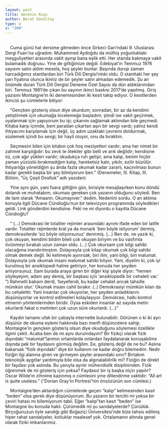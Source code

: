 ```yaml
---
layout: post
title: Gecenin Kuşu
author: Berat Gönültaş
type: w
x: "200"
---
```

<br/>
&nbsp;&nbsp;&nbsp;&nbsp;Cuma günü hat dersime gitmeden önce Sirkeci Garı’ndaki 9. Uluslarası Dergi Fuarı’na uğradım. Muhammed Aydoğdu da müthiş yoğunluktaki meşguliyetleri arasında vakit ayırıp bana eşlik etti. Her standa bakmaya vakit bulamadık doğrusu. Yine de gittiğimize değdi. Edebiyat’ın Temmuz 1976 sayısını satın aldım mesela, hoş şeyler bunlar. Başında durup zaman harcadığımız stantlardan biri Türk Dili Dergisi’ninki oldu. O stanttaki her şey yarı fiyatına olunca ikimiz de bir şeyler satın almadan edemedik. Şu an önümde duran Türk Dili Dergisi Deneme Özel Sayısı da dün aldıklarımdan biri. Temmuz 1961’de çıkan bu sayının ikinci baskısı 2017’de yapılmış. Giriş yazısını Montaigne’in iki denemesinden iki kesit takip ediyor. O kesitlerden ikincisi şu cümlelerle bitiyor:

&nbsp;&nbsp;&nbsp;&nbsp;“Gençken gösteriş olsun diye okurdum; sonradan, bir az da kendimi yetiştirmek için okumağa incelemeğe başladım; şimdi ise vakit geçirmek, oyalanmak için yapıyorum bu işi; çıkarımı sağlamak aklımdan bile geçmedi. Kitaba karşı içimde, beni paradan çıkartan aşırı bir sevgi vardı; yalnız kendi ihtiyacımı karşılamak için değil, üç adım uzaktaki çevremi doldurmak, süslemek içindi bu sevgi; bir hayli oluyor, onu da bıraktım.

&nbsp;&nbsp;&nbsp;&nbsp;Seçmesini bilen için kitabın çok hoş meziyetleri vardır; ama her nimet bir zahmet karşılığıdır: bu zevk te ötekiler gibi belli ve arık değildir; kendisine öz, çok ağır yükleri vardır; okudukça ruh gelişir, ama kalıp, benim hiçbir zaman yüzüstü bırakmadığım kalıp, hareketsiz kalır, yıkılır, ezilir büzülür. İhtiyarlığa yöneldiğim şu ânda fazla okumak kadar zararlı, kaçınılması bunun kadar gerekli başka bir şey bilmiyorum ben.”
(Denemeler, III. Kitap, III. Bölüm, “Üç Çeşit Dostluk” adlı yazıdan)

&nbsp;&nbsp;&nbsp;&nbsp;Yine aynı gün, yani fuara gittiğim gün, birisiyle mesajlaşırken konu döndü dolandı ve muhatabım, okuması gereken çok yazarın olduğunu söyledi. Ben de tam olarak “Amaann. Okumayıver.” dedim. Nedenini sordu. O an aklıma konuyla ilgili Dücane Cündioğlu’nun bir televizyon programında söyledikleri geldi. Link gönderdim kendisine. Peki ne mi diyordu o kayıtta Dücane Cündioğlu?

&nbsp;&nbsp;&nbsp;&nbsp;“ (...) Demokrasi ile totaliter rejimler arasındaki ayrımı ifade eden bir latife vardır. Totaliter rejimlerde kral ya da monark ‘ben böyle istiyorum’ dermiş, demokrasilerde ‘siz böyle istiyorsunuz’ denirmiş. (...) Ben de, ne yazık ki, çok okuyan, kendimi bildim bileli çok okuyan biriyim ve bu vasfımla övünmeyi bırakalı uzun zaman oldu. (...)  Çok okursam çok bilgi sahibi olacağıma inandırılmıştım. Dolayısıyla çok kitap okumak çok bilgi sahibi olmak demek değil. İki kelimeyle ayırırsak; biri ilim, yani bilgi; biri malumat. Dolayısıyla çok okumak insanı malumat sahibi kılıyor. Yani, diyelim ki, çok iyi kurulmuş bir ansiklopedi haline getiriyor, her konuda her şeyden anlıyorsunuz. (tam burada araya giren bir diğer kişi şöyle diyor: “hemen söyleyeyim; adam şey demiş, bir başkası için ‘ansiklopedik bir cehaleti var.’ ”) Rahmetli babam derdi, ‘beyefendi, bu kadar cehalet ancak tahsille mümkün olur.’ Okumak insanı cahil bırakır. (..) Demokrasiyi mümkün kılan da bu cehalettir. Yani insanlar çok okuyorlar, her şeyden anladıklarını düşünüyorlar ve kontrol edilmeleri kolaylaşıyor. Demokrasi, halkı kontrol etmenin yöntemlerinden biridir. Oysa eskiden insanlar az sayıda metin okurlardı fakat o metinleri çok uzun süre okurlardı. (...)”

&nbsp;&nbsp;&nbsp;&nbsp;Kaydın tamamı ufak bir çabayla internette bulunabilir. Görünen o ki iki ayrı düşünür de okuma eylemi hakkında bazı menfi düşüncelere sahip. Montaigne’in gençken gösteriş olsun diye okuduğunu söylemesi özellikle ilgimi çekti. Acaba ben de mi aynı durumdayım? Bir fizikçi olarak fizik dışındaki “malumat”larımın ortamlarda onlardan faydalanarak konuşabilme dışında pek bir faydasını görmüş değilim. Ee, gösteriş değil de ne bu? Aslına bakarsak “fizik dışındaki” diye bir kullanım ne kadar doğru bilemedim. Nedir fiziğin ilgi alanına giren ve girmeyen şeyler arasındaki sınır? Birtakım teknolojik aygıtlar yardımıyla bile olsa da algınalabilirlik mi? Fiziğin de direkt bir faydası yok aslında. Bu yanıyla ayrılır mühendislik disiplininden. Fizik öğrenmek de mi gösteriş için yoksa? Faydasız bir iş başka niçin yapılır? Oscar Wilde’ın zihnime kazınmış o cümlesini yine dillendirme vaktidir: “All art is quite useless.” (“Dorian Gray’in Portresi”nin önsözünün son cümlesi.)

&nbsp;&nbsp;&nbsp;&nbsp;Montaigne’den aktardığım cümlelerde geçen “kalıp” kelimesinden kasıt “beden” olsa gerek diye düşünüyorum. Bu yazarın bir tercihi mi yoksa bir çeviri hatası mı bilemiyorum tabii. Eğer “kalıp”tan kasıt “beden” ise Montaigne bu konuda haklı. Çürümedik mi şu sandalyelerde? Çürüdük. Birçoğunuzun öyle sandığı gibi Boğaziçi Üniversitesi’nde bize tahsis edilmiş hiper rahat sandalyeler, koltuklar maalesef yok. Ortalamanın altında genel olarak fiziki imkanlarımız.
